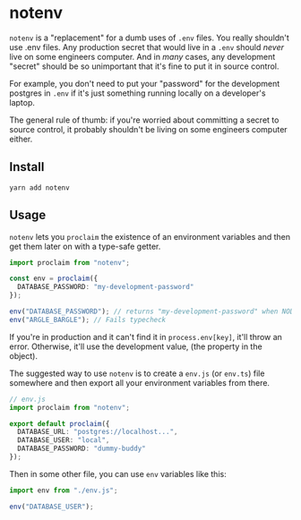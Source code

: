 # notenv

`notenv` is a "replacement" for a dumb uses of `.env` files. You really shouldn't use .env files. Any production secret that would live in a `.env` should _never_ live on some engineers computer. And in _many_ cases, any development "secret" should be so unimportant that it's fine to put it in source control.

For example, you don't need to put your "password" for the development postgres in `.env` if it's just something running locally on a developer's laptop.

The general rule of thumb: if you're worried about committing a secret to source control, it probably shouldn't be living on some engineers computer either.

## Install

```
yarn add notenv
```

## Usage

`notenv` lets you `proclaim` the existence of an environment variables and then get them later on with a type-safe getter.

```ts
import proclaim from "notenv";

const env = proclaim({
  DATABASE_PASSWORD: "my-development-password"
});

env("DATABASE_PASSWORD"); // returns "my-development-password" when NODE_ENV !== "production"
env("ARGLE_BARGLE"); // Fails typecheck
```

If you're in production and it can't find it in `process.env[key]`, it'll throw an error. Otherwise, it'll use the development value, (the property in the object).

The suggested way to use `notenv` is to create a `env.js` (or `env.ts`) file somewhere and then export all your environment variables from there.

```ts
// env.js
import proclaim from "notenv";

export default proclaim({
  DATABASE_URL: "postgres://localhost...",
  DATABASE_USER: "local",
  DATABASE_PASSWORD: "dummy-buddy"
});
```

Then in some other file, you can use `env` variables like this:

```ts
import env from "./env.js";

env("DATABASE_USER");
```
